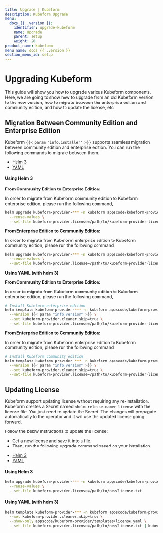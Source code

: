 ```yaml
---
title: Upgrade | Kubeform
description: Kubeform Upgrade
menu:
  docs_{{ .version }}:
    identifier: upgrade-kubeform
    name: Upgrade
    parent: setup
    weight: 20
product_name: kubeform
menu_name: docs_{{ .version }}
section_menu_id: setup
---
```


# Upgrading Kubeform

This guide will show you how to upgrade various Kubeform components. Here, we are going to show how to upgrade from an old Kubeform version to the new version, how to migrate between the enterprise edition and community edition, and how to update the license, etc.

## Migration Between Community Edition and Enterprise Edition

Kubeform `{{< param "info.installer" >}}` supports seamless migration between community edition and enterprise edition. You can run the following commands to migrate between them.

<ul class="nav nav-tabs" id="migrationTab" role="tablist">
  <li class="nav-item">
    <a class="nav-link active" id="mgr-helm3-tab" data-toggle="tab" href="#mgr-helm3" role="tab" aria-controls="mgr-helm3" aria-selected="true">Helm 3</a>
  </li>
  <li class="nav-item">
    <a class="nav-link" id="mgr-yaml-tab" data-toggle="tab" href="#mgr-yaml" role="tab" aria-controls="mgr-yaml" aria-selected="false">YAML</a>
  </li>
</ul>
<div class="tab-content" id="migrationTabContent">
  <div class="tab-pane fade show active" id="mgr-helm3" role="tabpanel" aria-labelledby="mgr-helm3">

#### Using Helm 3

**From Community Edition to Enterprise Edition:**

In order to migrate from Kubeform community edition to Kubeform enterprise edition, please run the following command,

```bash
helm upgrade kubeform-provider-*** -n kubeform appscode/kubeform-provider-*** \
  --reuse-values \
  --set-file kubeform-provider.license=/path/to/kubeform-provider-license.txt
```

**From Enterprise Edition to Community Edition:**

In order to migrate from Kubeform enterprise edition to Kubeform community edition, please run the following command,

```bash
helm upgrade kubeform-provider-*** -n kubeform appscode/kubeform-provider-*** \
  --reuse-values \
  --set-file kubeform-provider.license=/path/to/kubeform-provider-license.txt
```

</div>
<div class="tab-pane fade" id="mgr-yaml" role="tabpanel" aria-labelledby="mgr-yaml">

**Using YAML (with helm 3)**

**From Community Edition to Enterprise Edition:**

In order to migrate from Kubeform community edition to Kubeform enterprise edition, please run the following command,

```bash
# Install Kubeform enterprise edition
helm template kubeform-provider-*** -n kubeform appscode/kubeform-provider-*** \
  --version {{< param "info.version" >}} \
  --set kubeform-provider.cleaner.skip=true \
  --set-file kubeform-provider.license=/path/to/kubeform-provider-license.txt | kubectl apply -f -
```

**From Enterprise Edition to Community Edition:**

In order to migrate from Kubeform enterprise edition to Kubeform community edition, please run the following command,

```bash
# Install Kubeform community edition
helm template kubeform-provider-*** -n kubeform appscode/kubeform-provider-*** \
  --version {{< param "info.version" >}} \
  --set kubeform-provider.cleaner.skip=true \
  --set-file kubeform-provider.license=/path/to/kubeform-provider-license.txt | kubectl apply -f -
```

</div>
</div>

## Updating License

Kubeform support updating license without requiring any re-installation. Kubeform creates a Secret named `<helm release name>-license` with the license file. You just need to update the Secret. The changes will propagate automatically to the operator and it will use the updated license going forward.

Follow the below instructions to update the license:

- Get a new license and save it into a file.
- Then, run the following upgrade command based on your installation.

<ul class="nav nav-tabs" id="luTabs" role="tablist">
  <li class="nav-item">
    <a class="nav-link active" id="lu-helm3-tab" data-toggle="tab" href="#lu-helm3" role="tab" aria-controls="lu-helm3" aria-selected="true">Helm 3</a>
  </li>
  <li class="nav-item">
    <a class="nav-link" id="lu-yaml-tab" data-toggle="tab" href="#lu-yaml" role="tab" aria-controls="lu-yaml" aria-selected="false">YAML</a>
  </li>
</ul>
<div class="tab-content" id="luTabContent">
  <div class="tab-pane fade show active" id="lu-helm3" role="tabpanel" aria-labelledby="lu-helm3">

#### Using Helm 3

```bash
helm upgrade kubeform-provider-*** -n kubeform appscode/kubeform-provider-*** \
  --reuse-values \
  --set-file kubeform-provider.license=/path/to/new/license.txt
```

</div>
<div class="tab-pane fade" id="lu-yaml" role="tabpanel" aria-labelledby="lu-yaml">

#### Using YAML (with helm 3)

```bash
helm template kubeform-provider-*** -n kubeform appscode/kubeform-provider-*** \
  --set kubeform-provider.cleaner.skip=true \
  --show-only appscode/kubeform-provider/templates/license.yaml \
  --set-file kubeform-provider.license=/path/to/new/license.txt | kubectl apply -f -
```

</div>
</div>
